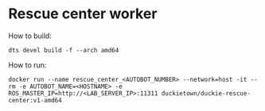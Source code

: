 # Rescue center worker 

How to build:
```
dts devel build -f --arch amd64
```

How to run:
```
docker run --name rescue_center_<AUTOBOT_NUMBER> --network=host -it --rm -e AUTOBOT_NAME=<HOSTNAME> -e ROS_MASTER_IP=http://<LAB_SERVER_IP>:11311 duckietown/duckie-rescue-center:v1-amd64
```